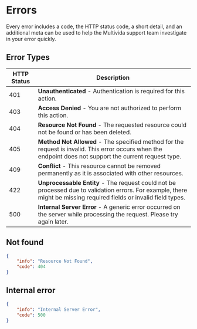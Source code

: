 # Errors

Every error includes a code, the HTTP status code, a short detail, and an additional meta can be used to help the Multivida support team investigate in your error quickly.

## Error Types

| HTTP Status | Description                                     | 
| ----------- | ----------------------------------------------- |
| 401         | **Unauthenticated** - Authentication is required for this action.    |
| 403         | **Access Denied** - You are not authorized to perform this action. |
| 404         | **Resource Not Found** - The requested resource could not be found or has been deleted.     |
| 405         | **Method Not Allowed** - The specified method for the request is invalid. This error occurs when the endpoint does not support the current request type. |
| 409         | **Conflict** - This resource cannot be removed permanently as it is associated with other resources.     |
| 422         | **Unprocessable Entity** - The request could not be processed due to validation errors. For example, there might be missing required fields or invalid field types. |
| 500         | **Internal Server Error** - A generic error occurred on the server while processing the request. Please try again later.  |

## Not found
```json
{
    "info": "Resource Not Found",
    "code": 404
}
```

## Internal error
```json
{
    "info": "Internal Server Error",
    "code": 500
}
```

